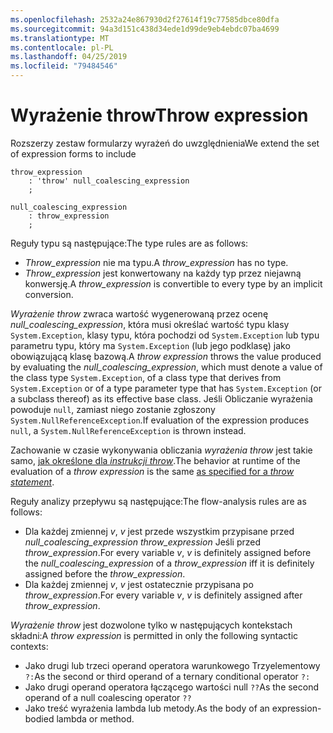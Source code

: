```yaml
---
ms.openlocfilehash: 2532a24e867930d2f27614f19c77585dbce80dfa
ms.sourcegitcommit: 94a3d151c438d34ede1d99de9eb4ebdc07ba4699
ms.translationtype: MT
ms.contentlocale: pl-PL
ms.lasthandoff: 04/25/2019
ms.locfileid: "79484546"
---
```

# <a name="throw-expression"></a><span data-ttu-id="e2f32-101">Wyrażenie throw</span><span class="sxs-lookup"><span data-stu-id="e2f32-101">Throw expression</span></span>

<span data-ttu-id="e2f32-102">Rozszerzy zestaw formularzy wyrażeń do uwzględnienia</span><span class="sxs-lookup"><span data-stu-id="e2f32-102">We extend the set of expression forms to include</span></span>

```antlr
throw_expression
    : 'throw' null_coalescing_expression
    ;

null_coalescing_expression
    : throw_expression
    ;
```

<span data-ttu-id="e2f32-103">Reguły typu są następujące:</span><span class="sxs-lookup"><span data-stu-id="e2f32-103">The type rules are as follows:</span></span>

- <span data-ttu-id="e2f32-104">*Throw_expression* nie ma typu.</span><span class="sxs-lookup"><span data-stu-id="e2f32-104">A *throw_expression* has no type.</span></span>
- <span data-ttu-id="e2f32-105">*Throw_expression* jest konwertowany na każdy typ przez niejawną konwersję.</span><span class="sxs-lookup"><span data-stu-id="e2f32-105">A *throw_expression* is convertible to every type by an implicit conversion.</span></span>

<span data-ttu-id="e2f32-106">*Wyrażenie throw* zwraca wartość wygenerowaną przez ocenę *null_coalescing_expression*, która musi określać wartość typu klasy `System.Exception`, klasy typu, która pochodzi od `System.Exception` lub typu parametru typu, który ma `System.Exception` (lub jego podklasę) jako obowiązującą klasę bazową.</span><span class="sxs-lookup"><span data-stu-id="e2f32-106">A *throw expression* throws the value produced by evaluating the *null_coalescing_expression*, which must denote a value of the class type `System.Exception`, of a class type that derives from `System.Exception` or of a type parameter type that has `System.Exception` (or a subclass thereof) as its effective base class.</span></span> <span data-ttu-id="e2f32-107">Jeśli Obliczanie wyrażenia powoduje `null`, zamiast niego zostanie zgłoszony `System.NullReferenceException`.</span><span class="sxs-lookup"><span data-stu-id="e2f32-107">If evaluation of the expression produces `null`, a `System.NullReferenceException` is thrown instead.</span></span>

<span data-ttu-id="e2f32-108">Zachowanie w czasie wykonywania obliczania *wyrażenia throw* jest takie samo, [jak określone dla *instrukcji throw*](../../spec/statements.md#the-throw-statement).</span><span class="sxs-lookup"><span data-stu-id="e2f32-108">The behavior at runtime of the evaluation of a *throw expression* is the same [as specified for a *throw statement*](../../spec/statements.md#the-throw-statement).</span></span>

<span data-ttu-id="e2f32-109">Reguły analizy przepływu są następujące:</span><span class="sxs-lookup"><span data-stu-id="e2f32-109">The flow-analysis rules are as follows:</span></span>

- <span data-ttu-id="e2f32-110">Dla każdej zmiennej *v*, *v* jest przede wszystkim przypisane przed *null_coalescing_expression* *throw_expression* Jeśli przed *throw_expression*.</span><span class="sxs-lookup"><span data-stu-id="e2f32-110">For every variable *v*, *v* is definitely assigned before the *null_coalescing_expression* of a *throw_expression* iff it is definitely assigned before the *throw_expression*.</span></span>
- <span data-ttu-id="e2f32-111">Dla każdej zmiennej *v*, *v* jest ostatecznie przypisana po *throw_expression*.</span><span class="sxs-lookup"><span data-stu-id="e2f32-111">For every variable *v*, *v* is definitely assigned after *throw_expression*.</span></span>

<span data-ttu-id="e2f32-112">*Wyrażenie throw* jest dozwolone tylko w następujących kontekstach składni:</span><span class="sxs-lookup"><span data-stu-id="e2f32-112">A *throw expression* is permitted in only the following syntactic contexts:</span></span>
- <span data-ttu-id="e2f32-113">Jako drugi lub trzeci operand operatora warunkowego Trzyelementowy `?:`</span><span class="sxs-lookup"><span data-stu-id="e2f32-113">As the second or third operand of a ternary conditional operator `?:`</span></span>
- <span data-ttu-id="e2f32-114">Jako drugi operand operatora łączącego wartości null `??`</span><span class="sxs-lookup"><span data-stu-id="e2f32-114">As the second operand of a null coalescing operator `??`</span></span>
- <span data-ttu-id="e2f32-115">Jako treść wyrażenia lambda lub metody.</span><span class="sxs-lookup"><span data-stu-id="e2f32-115">As the body of an expression-bodied lambda or method.</span></span>
